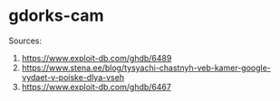 # gdorks-cam
Sources:
1. https://www.exploit-db.com/ghdb/6489
2. https://www.stena.ee/blog/tysyachi-chastnyh-veb-kamer-google-vydaet-v-poiske-dlya-vseh
3. https://www.exploit-db.com/ghdb/6467
